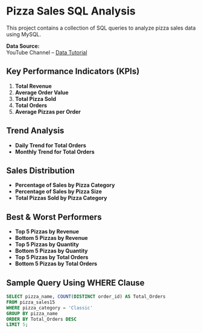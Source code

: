 # Pizza Sales SQL Analysis

This project contains a collection of SQL queries to analyze pizza sales data using MySQL.

**Data Source:**  
YouTube Channel – [Data Tutorial](https://youtu.be/V-s8c6jMRN0?si=YqvhnHFWELyJ0YcF)

## Key Performance Indicators (KPIs)

1. **Total Revenue**
2. **Average Order Value**
3. **Total Pizza Sold**
4. **Total Orders**
5. **Average Pizzas per Order**

## Trend Analysis

- **Daily Trend for Total Orders**
- **Monthly Trend for Total Orders**

## Sales Distribution

- **Percentage of Sales by Pizza Category**
- **Percentage of Sales by Pizza Size**
- **Total Pizzas Sold by Pizza Category**

## Best & Worst Performers

- **Top 5 Pizzas by Revenue**
- **Bottom 5 Pizzas by Revenue**
- **Top 5 Pizzas by Quantity**
- **Bottom 5 Pizzas by Quantity**
- **Top 5 Pizzas by Total Orders**
- **Bottom 5 Pizzas by Total Orders**

## Sample Query Using WHERE Clause

```sql
SELECT pizza_name, COUNT(DISTINCT order_id) AS Total_Orders
FROM pizza_sales15
WHERE pizza_category = 'Classic'
GROUP BY pizza_name
ORDER BY Total_Orders DESC
LIMIT 5;
